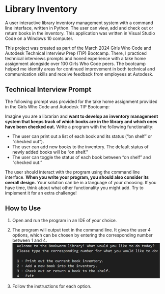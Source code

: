 # Library Inventory
A user interactive library inventory management system with a command line interface, written in Python. The user can view, add and check out or return books in the inventory. This application was written in Visual Studio Code on a Windows 10 computer.

This project was created as part of the March 2024 Girls Who Code and Autodesk Technical Interview Prep (TIP) Bootcamp. There, I practiced technical interviews prompts and honed experience with a take home assignment alongside over 100 Girls Who Code peers. The bootcamp helped me identify areas for continued improvement in both technical and communication skills and receive feedback from employees at Autodesk.

## Technical Interview Prompt
The following prompt was provided for the take home assignment provided in the Girls Who Code and Autodesk TIP Bootcamp:

Imagine you are a librarian and **want to develop an inventory management system that keeps track of which books are in the library and which ones have been checked out.** Write a program with the following functionality:

- The user can print out a list of each book and its status (“on shelf” or “checked out”).
- The user can add new books to the inventory. The default status of newly added books will be “on shelf."
- The user can toggle the status of each book between “on shelf” and “checked out.”

The user should interact with the program using the command line interface. **When you write your program, you should also consider its overall design.** Your solution can be in a language of your choosing. If you have time, think about what other functionality you might add. Try to implement it for an extra challenge!


## How to Use
1. Open and run the program in an IDE of your choice. 

2. The program will output text in the command line. It gives the user 4 options, which can be chosen by entering the corresponding number between 1 and 4. 
![A screenshot of the program running in the command line. It greets the user by saying "Welcome to the Bookworm library! What would you like to do today? Please type the corresponding number for what you would like to do:" and then offers the user 4 options. The first option is to "Print out the current book inventory," the second is to "Add a new book into the inventory," the third to "Check out or return a book to the shelf," and the fourth is to exit.](libraryInventory.jpg)

3. Follow the instructions for each option. 
